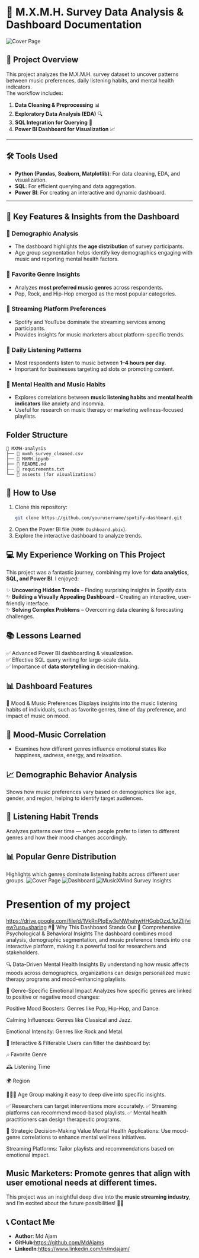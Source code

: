 # 🎵 M.X.M.H. Survey Data Analysis & Dashboard Documentation
![Cover Page](assets/Cover%20Page.png)


## 📌 Project Overview
This project analyzes the M.X.M.H. survey dataset to uncover patterns between music preferences, daily listening habits, and mental health indicators.  
The workflow includes:

1. **Data Cleaning & Preprocessing** 📊
2. **Exploratory Data Analysis (EDA)** 🔍
3. **SQL Integration for Querying** 💾
4. **Power BI Dashboard for Visualization** 📈

---

## 🛠 Tools Used
- **Python (Pandas, Seaborn, Matplotlib)**: For data cleaning, EDA, and visualization.
- **SQL**: For efficient querying and data aggregation.
- **Power BI**: For creating an interactive and dynamic dashboard.

---

## 🚀 Key Features & Insights from the Dashboard
### 🔹 Demographic Analysis
- The dashboard highlights the **age distribution** of survey participants.
- Age group segmentation helps identify key demographics engaging with music and reporting mental health factors.

### 🔹 Favorite Genre Insights
- Analyzes **most preferred music genres** across respondents.
- Pop, Rock, and Hip-Hop emerged as the most popular categories.

### 🔹 Streaming Platform Preferences
- Spotify and YouTube dominate the streaming services among participants.
- Provides insights for music marketers about platform-specific trends.

### 🔹 Daily Listening Patterns
- Most respondents listen to music between **1–4 hours per day**.
- Important for businesses targeting ad slots or promoting content.

### 🔹 Mental Health and Music Habits
- Explores correlations between **music listening habits** and **mental health indicators** like anxiety and insomnia.
- Useful for research on music therapy or marketing wellness-focused playlists.
## Folder Structure
```
📂 MXMH-analysis
├── 📄 mxmh_survey_cleaned.csv
├── 📄 MXMH.ipynb
├── 📄 README.md
├── 📄 requirements.txt
└── 📂 assests (for visualizations)
```
## 🚀 How to Use
1. Clone this repository:
   ```bash
   git clone https://github.com/yourusername/spotify-dashboard.git
   ```
2. Open the Power BI file (`MXMH Dashboard.pbix`).
3. Explore the interactive dashboard to analyze trends.

## 💻 My Experience Working on This Project
This project was a fantastic journey, combining my love for **data analytics, SQL, and Power BI**. I enjoyed:

✨ **Uncovering Hidden Trends** – Finding surprising insights in Spotify data.  
✨ **Building a Visually Appealing Dashboard** – Creating an interactive, user-friendly interface.  
✨ **Solving Complex Problems** – Overcoming data cleaning & forecasting challenges.

## 📚 Lessons Learned
✅ Advanced Power BI dashboarding & visualization.    
✅ Effective SQL query writing for large-scale data.  
✅ Importance of **data storytelling** in decision-making.

## 📊 Dashboard Features
   🎵 Mood & Music Preferences
   Displays insights into the music listening habits of individuals, such as favorite genres, time of day preference, and impact of music on mood.

## 🎯 Mood-Music Correlation
-   Examines how different genres influence emotional states like happiness, sadness, energy, and relaxation.

## 📈 Demographic Behavior Analysis
   Shows how music preferences vary based on demographics like age, gender, and region, helping to identify target audiences.

## 📅 Listening Habit Trends
   Analyzes patterns over time — when people prefer to listen to different genres and how their mood changes accordingly.

## 📊 Popular Genre Distribution
   Highlights which genres dominate listening habits across different user groups.
   ![Cover Page](assets/Cover%20Page.png)
   ![Dashboard](assets/Dashboard.png)
   ![MusicXMind Survey Insights](assets/MusicXMind%20Survey%20Insights.png)
# Presention of my project  
   https://drive.google.com/file/d/1VkRnPIqEw3eNWhehwHHGobOzxL1gtZIj/view?usp=sharing
#🚀 Why This Dashboard Stands Out
   🌟 Comprehensive Psychological & Behavioral Insights
   The dashboard combines mood analysis, demographic segmentation, and music preference trends into one interactive platform, making it a powerful tool for researchers and     stakeholders.

🔍 Data-Driven Mental Health Insights
By understanding how music affects moods across demographics, organizations can design personalized music therapy programs and mood-enhancing playlists.

🎼 Genre-Specific Emotional Impact
Analyzes how specific genres are linked to positive or negative mood changes:

Positive Mood Boosters: Genres like Pop, Hip-Hop, and Dance.

Calming Influences: Genres like Classical and Jazz.

Emotional Intensity: Genres like Rock and Metal.

🔄 Interactive & Filterable
Users can filter the dashboard by:

🎶 Favorite Genre

🕰️ Listening Time

🌍 Region

🧑‍🤝‍🧑 Age Group
making it easy to deep dive into specific insights.

✅ Researchers can target interventions more accurately.
✅ Streaming platforms can recommend mood-based playlists.
✅ Mental health practitioners can design therapeutic programs.

🎯 Strategic Decision-Making Value
Mental Health Applications: Use mood-genre correlations to enhance mental wellness initiatives.

Streaming Platforms: Tailor playlists and recommendations based on emotional impact.

Music Marketers: Promote genres that align with user emotional needs at different times.
---
This project was an insightful deep dive into the **music streaming industry**, and I’m excited about the future possibilities! 🚀🎶
## 📞 Contact Me
- **Author**: Md Ajam
- **GitHub**:https://github.com/MdAjams
- **LinkedIn**:https://www.linkedin.com/in/mdajam/
